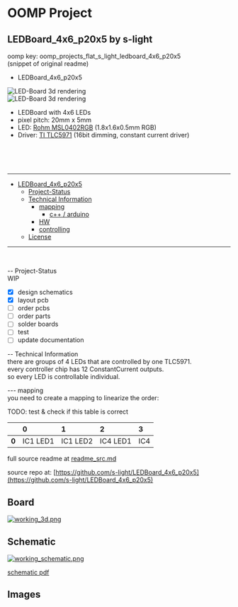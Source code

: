 # OOMP Project  
## LEDBoard_4x6_p20x5  by s-light  
  
oomp key: oomp_projects_flat_s_light_ledboard_4x6_p20x5  
(snippet of original readme)  
  
<!--lint disable maximum-line-length-->  
<!--lint disable list-item-spacing-->  
<!--lint disable list-item-indent-->  
  
- LEDBoard_4x6_p20x5  
  
![LED-Board 3d rendering](./export/LEDBoard_4x6_p20x5.png)  
![LED-Board 3d rendering](./export/LEDBoard_4x6_p20x5-brd__mod.svg)  
  
  
- LEDBoard with 4x6 LEDs  
- pixel pitch: 20mm x 5mm  
- LED: [Rohm MSL0402RGB](https://www.rohm.com/datasheet/MSL0402RGBU) (1.8x1.6x0.5mm RGB)  
- Driver: [TI TLC5971](http://www.ti.com/product/TLC5971) (16bit dimming, constant current driver)  
  
<br>  
  
<br>  
  
<br>  
  
---  
  
<!-- TOC depthFrom:1 depthTo:6 withLinks:1 updateOnSave:1 orderedList:0 -->  
  
- [LEDBoard_4x6_p20x5](-ledboard4x6p20x5)  
	- [Project-Status](-project-status)  
	- [Technical Information](-technical-information)  
		- [mapping](-mapping)  
			- [c++ / arduino](-c-arduino)  
		- [HW](-hw)  
		- [controlling](-controlling)  
	- [License](-license)  
  
<!-- /TOC -->  
  
---  
<br>  
  
-- Project-Status  
WIP  
- [x] design schematics  
- [x] layout pcb  
- [ ] order pcbs  
- [ ] order parts  
- [ ] solder boards  
- [ ] test  
- [ ] update documentation  
  
-- Technical Information  
there are groups of 4 LEDs that are controlled by one TLC5971.    
every controller chip has 12 ConstantCurrent outputs.  
so every LED is controllable individual.  
  
--- mapping  
you need to create a mapping to linearize the order:    
  
TODO: test & check if this table is correct  
  
|       | 0        | 1        | 2        | 3        |  
| :---- | :------- | :------- | :------- | :------- |  
| **0** | IC1 LED1 | IC1 LED2 | IC4 LED1 | IC4   
  full source readme at [readme_src.md](readme_src.md)  
  
source repo at: [https://github.com/s-light/LEDBoard_4x6_p20x5](https://github.com/s-light/LEDBoard_4x6_p20x5)  
## Board  
  
[![working_3d.png](working_3d_600.png)](working_3d.png)  
## Schematic  
  
[![working_schematic.png](working_schematic_600.png)](working_schematic.png)  
  
[schematic pdf](working_schematic.pdf)  
## Images  
